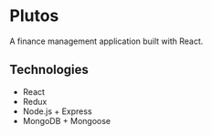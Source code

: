 # Plutos

A finance management application built with React.

## Technologies
- React
- Redux
- Node.js + Express
- MongoDB + Mongoose
